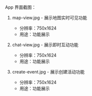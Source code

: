 App 界面截图：
1. map-view.jpg - 展示地图实时可见功能
   - 分辨率：750x1624
   - 用途：功能展示

2. chat-view.jpg - 展示即时互动功能
   - 分辨率：750x1624
   - 用途：功能展示

3. create-event.jpg - 展示创建活动功能
   - 分辨率：750x1624
   - 用途：功能展示 